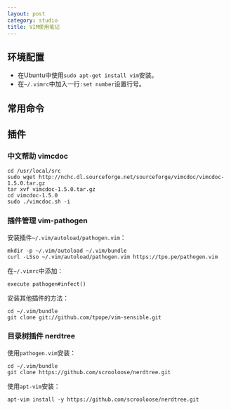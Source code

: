 ```yaml
---
layout: post
category: studio
title: VIM使用笔记 
---
```


## 环境配置

- 在Ubuntu中使用`sudo apt-get install vim`安装。
- 在`~/.vimrc`中加入一行`:set number`设置行号。

## 常用命令

## 插件

### 中文帮助 vimcdoc 

    cd /usr/local/src
    sudo wget http://nchc.dl.sourceforge.net/sourceforge/vimcdoc/vimcdoc-1.5.0.tar.gz
    tar xvf vimcdoc-1.5.0.tar.gz
    cd vimcdoc-1.5.0
    sudo ./vimcdoc.sh -i 

### 插件管理 vim-pathogen

安装插件`~/.vim/autoload/pathogen.vim`：
 
    mkdir -p ~/.vim/autoload ~/.vim/bundle
    curl -LSso ~/.vim/autoload/pathogen.vim https://tpo.pe/pathogen.vim

在`~/.vimrc`中添加：

    execute pathogen#infect()

安装其他插件的方法：

    cd ~/.vim/bundle
    git clone git://github.com/tpope/vim-sensible.git

### 目录树插件 nerdtree

使用`pathogen.vim`安装：

    cd ~/.vim/bundle
    git clone https://github.com/scrooloose/nerdtree.git

使用`apt-vim`安装：

    apt-vim install -y https://github.com/scrooloose/nerdtree.git

 
